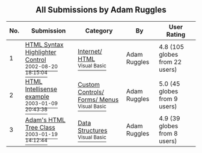 ﻿<div align="center">

## All Submissions by Adam Ruggles

</div>

No.  | Submission | Category | By   | User Rating
---- | ---------- | -------- | ---- | -----------
1 | [HTML Syntax Highlighter Control<br /><sup>2002-08-20 18:15:04</sup>](https://github.com/Planet-Source-Code/adam-ruggles-html-syntax-highlighter-control__1-38134) | [Internet/ HTML<br /><sup>Visual Basic</sup>](../ByCategory/internet-html__1-34.md) | Adam Ruggles | 4.8 (105 globes from 22 users)
2 | [HTML Intellisense example<br /><sup>2003-01-09 20:43:38</sup>](https://github.com/Planet-Source-Code/adam-ruggles-html-intellisense-example__1-42317) | [Custom Controls/ Forms/  Menus<br /><sup>Visual Basic</sup>](../ByCategory/custom-controls-forms-menus__1-4.md) | Adam Ruggles | 5.0 (45 globes from 9 users)
3 | [Adam's HTML Tree Class<br /><sup>2003-01-19 14:12:44</sup>](https://github.com/Planet-Source-Code/adam-ruggles-adam-s-html-tree-class__1-42570) | [Data Structures<br /><sup>Visual Basic</sup>](../ByCategory/data-structures__1-33.md) | Adam Ruggles | 4.9 (39 globes from 8 users)
